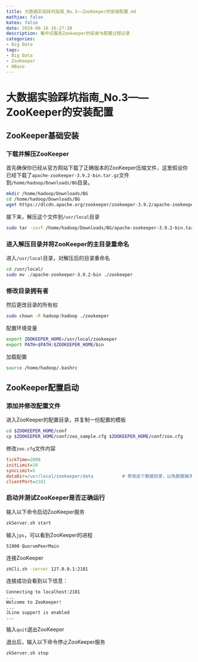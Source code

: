 ```yaml
---
title: 大数据实验踩坑指南_No.3——ZooKeeper的安装配置.md
mathjax: false
katex: false
date: 2024-06-16 16:27:38
description: 集中式服务Zookeeper的安装与配置过程记录
categories:
- Big Data
tags:
- Big Data
- ZooKeeper
- HBase
---
```


# 大数据实验踩坑指南_No.3——ZooKeeper的安装配置

## ZooKeeper基础安装

### 下载并解压ZooKeeper

首先确保你已经从官方网站下载了正确版本的ZooKeeper压缩文件，这里假设你已经下载了`apache-zookeeper-3.9.2-bin.tar.gz`文件到`/home/hadoop/Downloads/BG`目录。

```sh
mkdir /home/hadoop/Downloads/BG
cd /home/hadoop/Downloads/BG
wget https://dlcdn.apache.org/zookeeper/zookeeper-3.9.2/apache-zookeeper-3.9.2-bin.tar.gz
```

接下来，解压这个文件到`/usr/local`目录

```sh
sudo tar -zxvf /home/hadoop/Downloads/BG/apache-zookeeper-3.9.2-bin.tar.gz -C /usr/local/
```

### 进入解压目录并将ZooKeeper的主目录重命名

进入`/usr/local`目录，对解压后的目录重命名

```sh
cd /usr/local/
sudo mv ./apache-zookeeper-3.9.2-bin ./zookeeper
```

### 修改目录拥有者

然后更改目录的所有权

```sh
sudo chown -R hadoop:hadoop ./zookeeper
```

配置环境变量

```sh /home/hadoop/.bashrc
export ZOOKEEPER_HOME=/usr/local/zookeeper
export PATH=$PATH:$ZOOKEEPER_HOME/bin
```

加载配置

```sh
source /home/hadoop/.bashrc
```

## ZooKeeper配置启动

### 添加并修改配置文件

进入ZooKeeper的配置目录，并复制一份配置的模板

```sh
cd $ZOOKEEPER_HOME/conf
cp $ZOOKEEPER_HOME/conf/zoo_sample.cfg $ZOOKEEPER_HOME/conf/zoo.cfg
```

修改`zoo.cfg`文件内容

```cfg $ZOOKEEPER_HOME/conf/zoo.cfg
tickTime=2000
initLimit=10
syncLimit=5
dataDir=/usr/local/zookeeper/data			# 修改这个数据目录，以免数据被清除
clientPort=2181
```

### 启动并测试ZooKeeper是否正确运行

输入以下命令启动ZooKeeper服务

```sh
zkServer.sh start
```

输入`jps`，可以看到ZooKeeper的进程

```
51900 QuorumPeerMain
```

连接ZooKeeper

``` sh
zkCli.sh -server 127.0.0.1:2181
```

连接成功会看到以下信息：

```
Connecting to localhost:2181
...
Welcome to ZooKeeper!
...
JLine support is enabled
...
```

输入`quit`退出ZooKeeper

退出后，输入以下命令停止ZooKeeper服务

```sh
zkServer.sh stop
```
